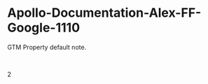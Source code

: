 # Apollo-Documentation-Alex-FF-Google-1110

<p>GTM Property default note.</p>
<p>&nbsp;</p>
<p>2</p>